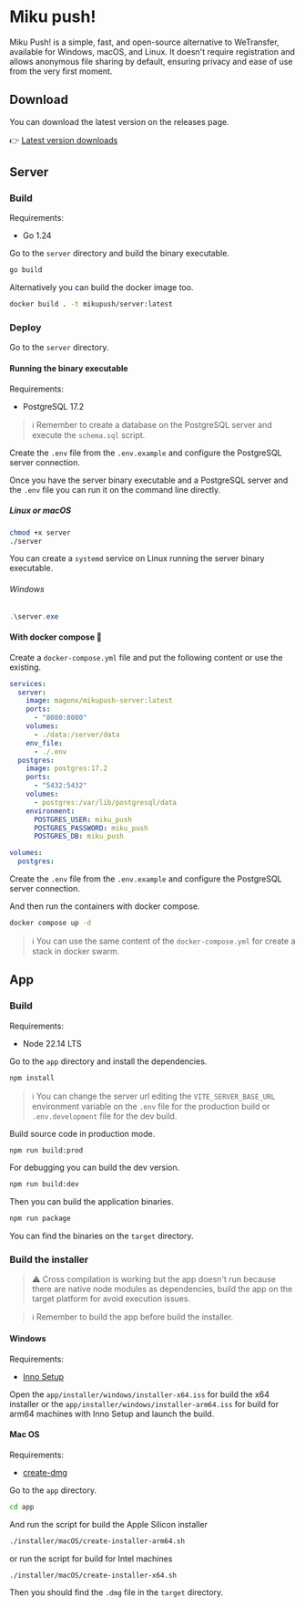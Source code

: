 # Miku push!

Miku Push! is a simple, fast, and open-source alternative to WeTransfer, available for Windows, macOS, and Linux. 
It doesn't require registration and allows anonymous file sharing by default, 
ensuring privacy and ease of use from the very first moment.

## Download

You can download the latest version on the releases page.

👉 [Latest version downloads](https://github.com/magonxesp/mikupush/releases/latest)

## Server

### Build

Requirements:
* Go 1.24

Go to the `server` directory and build the binary executable.

```sh
go build
```

Alternatively you can build the docker image too.

```sh
docker build . -t mikupush/server:latest
```

### Deploy

Go to the `server` directory.

#### Running the binary executable

Requirements:
* PostgreSQL 17.2

> ℹ️ Remember to create a database on the PostgreSQL server and execute the `schema.sql` script.

Create the `.env` file from the `.env.example` and configure the PostgreSQL server connection.

Once you have the server binary executable and a PostgreSQL server and the `.env` file you can run it on the command line directly.

##### Linux or macOS

```sh
chmod +x server
./server
```

You can create a `systemd` service on Linux running the server binary executable.

###### Windows

```powershell
.\server.exe
```

#### With docker compose 🐳

Create a `docker-compose.yml` file and put the following content or use the existing.

```yml
services:
  server:
    image: magonx/mikupush-server:latest
    ports:
      - "8080:8080"
    volumes:
      - ./data:/server/data
    env_file:
      - ./.env
  postgres:
    image: postgres:17.2
    ports:
      - "5432:5432"
    volumes:
      - postgres:/var/lib/postgresql/data
    environment:
      POSTGRES_USER: miku_push
      POSTGRES_PASSWORD: miku_push
      POSTGRES_DB: miku_push

volumes:
  postgres:
```

Create the `.env` file from the `.env.example` and configure the PostgreSQL server connection.

And then run the containers with docker compose.

```sh
docker compose up -d
```

> ℹ️ You can use the same content of the `docker-compose.yml` for create a stack in docker swarm.

## App

### Build

Requirements:
* Node 22.14 LTS

Go to the `app` directory and install the dependencies.

```sh
npm install
```

> ℹ️ You can change the server url editing the `VITE_SERVER_BASE_URL` environment variable 
> on the `.env` file for the production build or `.env.development` file for the dev build.

Build source code in production mode.

```sh
npm run build:prod
```

For debugging you can build the dev version.

```sh
npm run build:dev
```

Then you can build the application binaries.

```sh
npm run package
```

You can find the binaries on the `target` directory.

### Build the installer

> ⚠ Cross compilation is working but the app doesn't run because there are native node modules
> as dependencies, build the app on the target platform for avoid execution issues.

> ℹ️ Remember to build the app before build the installer.

#### Windows

Requirements:
* [Inno Setup](https://jrsoftware.org/isinfo.php)

Open the `app/installer/windows/installer-x64.iss` for build the x64 installer or the
`app/installer/windows/installer-arm64.iss` for build for arm64 machines with Inno Setup
and launch the build.

#### Mac OS

Requirements:
* [create-dmg](https://github.com/create-dmg/create-dmg)

Go to the `app` directory.

```sh
cd app
```

And run the script for build the Apple Silicon installer

```sh
./installer/macOS/create-installer-arm64.sh
```

or run the script for build for Intel machines

```sh
./installer/macOS/create-installer-x64.sh
```

Then you should find the `.dmg` file in the `target` directory.
